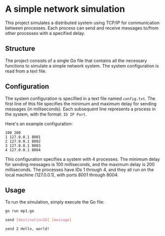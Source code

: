 # A simple network simulation

This project simulates a distributed system using TCP/IP for communication between processes. Each process can send and receive messages to/from other processes with a specified delay.

## Structure

The project consists of a single Go file that contains all the necessary functions to simulate a simple network system. The system configuration is read from a text file.

## Configuration

The system configuration is specified in a text file named `config.txt`. The first line of this file specifies the minimum and maximum delay for sending messages (in milliseconds). Each subsequent line represents a process in the system, with the format: `ID IP Port`.

Here's an example configuration:

```
100 200
1 127.0.0.1 8001
2 127.0.0.1 8002
3 127.0.0.1 8003
4 127.0.0.1 8004
```

This configuration specifies a system with 4 processes. The minimum delay for sending messages is 100 milliseconds, and the maximum delay is 200 milliseconds. The processes have IDs 1 through 4, and they all run on the local machine (127.0.0.1), with ports 8001 through 8004.

## Usage

To run the simulation, simply execute the Go file:

```bash
go run mp1.go

send [destinationID] [message]

send 2 Hello, world!

```
